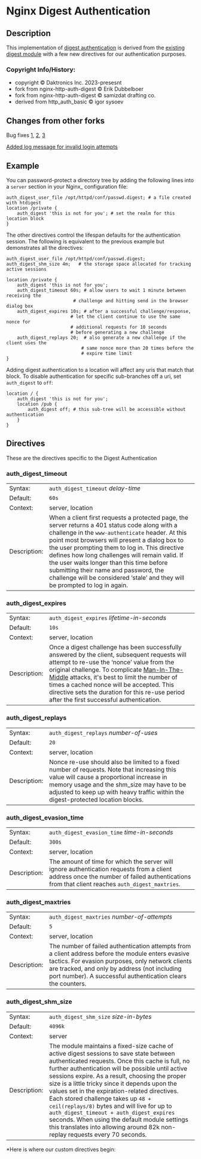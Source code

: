 # Nginx Digest Authentication
## Description
This implementation of [digest authentication](https://en.wikipedia.org/wiki/Digest_access_authentication) is derived from the [existing digest module](https://github.com/atomx/nginx-http-auth-digest) with a few new directives for our authentication purposes.

### Copyright Info/History:
 * copyright © Daktronics Inc. 2023-presesnt
 * fork from nginx-http-auth-digest © Erik Dubbelboer
 * fork from nginx-http-auth-digest © samizdat drafting co.
 * derived from http_auth_basic © igor sysoev

## Changes from other forks
Bug fixes
[1](https://github.com/samizdatco/nginx-http-auth-digest/commit/9d77dcc58420d5afb8aa5a8138b1bf22a1933dd6), 
[2](https://github.com/samizdatco/nginx-http-auth-digest/commit/b98725d3d0506c895f6a9f9d38f9168d499275fc),
[3](https://github.com/samizdatco/nginx-http-auth-digest/commit/47d5bac13cf071b4dbe81048b0f12a742ba512ae>)

[Added log message for invalid login attempts](https://github.com/samizdatco/nginx-http-auth-digest/commit/9a402045082291c1f2f0a432ac24475277e2d176)

## Example
You can password-protect a directory tree by adding the following lines into
a ``server`` section in your Nginx_ configuration file:

    auth_digest_user_file /opt/httpd/conf/passwd.digest; # a file created with htdigest
    location /private {
        auth_digest 'this is not for you'; # set the realm for this location block
    }


The other directives control the lifespan defaults for the authentication session. The 
following is equivalent to the previous example but demonstrates all the directives:

    auth_digest_user_file /opt/httpd/conf/passwd.digest;
    auth_digest_shm_size 4m;   # the storage space allocated for tracking active sessions

    location /private {
        auth_digest 'this is not for you';
        auth_digest_timeout 60s; # allow users to wait 1 minute between receiving the
                             # challenge and hitting send in the browser dialog box
        auth_digest_expires 10s; # after a successful challenge/response,
                            # let the client continue to use the same nonce for
                            # additional requests for 10 seconds 
                            # before generating a new challenge
        auth_digest_replays 20;  # also generate a new challenge if the client uses the
                                # same nonce more than 20 times before the
                                # expire time limit
    }

Adding digest authentication to a location will affect any uris that match that block. To
disable authentication for specific sub-branches off a uri, set ``auth_digest`` to ``off``:

    location / {
        auth_digest 'this is not for you';
        location /pub {
            auth_digest off; # this sub-tree will be accessible without authentication
        }
    }

## Directives
These are the directives specific to the Digest Authentication
### auth_digest_timeout
|   |   |
|-------|------|
| Syntax: | ``auth_digest_timeout`` *delay-time* |
| Default: | ``60s`` |
| Context: | server, location |
| Description: | When a client first requests a protected page, the server returns a 401 status code along with a challenge in the ``www-authenticate`` header. At this point most browsers will present a dialog box to the user prompting them to log in. This directive defines how long challenges will remain valid. If the user waits longer than this time before submitting their name and password, the challenge will be considered ‘stale’ and they will be prompted to log in again.
  
### auth_digest_expires
|   |   |
|-------|------|
| Syntax: | ``auth_digest_expires`` *lifetime-in-seconds* |
| Default: | ``10s`` |
| Context: | server, location |
| Description: | Once a digest challenge has been successfully answered by the client, subsequent requests will attempt to re-use the ‘nonce’ value from the original challenge. To complicate [Man-In-The-Middle](http://en.wikipedia.org/wiki/Man-in-the-middle_attack) attacks, it's best to limit the number of times a cached nonce will be accepted. This directive sets the duration for this re-use period after the first successful authentication.

### auth_digest_replays
|   |   |
|-------|------|
| Syntax: | ``auth_digest_replays`` *number-of-uses* |
| Default: | ``20`` |
| Context: | server, location |
| Description: | Nonce re-use should also be limited to a fixed number of requests. Note that increasing this value will cause a proportional increase in memory usage and the shm_size may have to be adjusted to keep up with heavy traffic within the digest-protected location blocks.

### auth_digest_evasion_time
|   |   |
|-------|------|
| Syntax: | ``auth_digest_evasion_time`` *time-in-seconds* |
| Default: | ``300s`` |
| Context: | server, location |
| Description: | The amount of time for which the server will ignore authentication requests from a client address once the number of failed authentications from that client reaches ``auth_digest_maxtries``.

### auth_digest_maxtries
|   |   |
|-------|------|
| Syntax: | ``auth_digest_maxtries`` *number-of-attempts* |
| Default: | ``5`` |
| Context: | server, location |
| Description: | The number of failed authentication attempts from a client address before the module enters evasive tactics. For evasion purposes, only network clients are tracked, and only by address (not including port number).  A successful authentication clears the counters.

### auth_digest_shm_size
|   |   |
|-------|------|
| Syntax: | ``auth_digest_shm_size`` *size-in-bytes* |
| Default: | ``4096k`` |
| Context: | server |
| Description: | The module maintains a fixed-size cache of active digest sessions to save state between authenticated requests. Once this cache is full, no further authentication will be possible until active sessions expire. As a result, choosing the proper size is a little tricky since it depends upon the values set in the expiration-related directives. Each stored challenge takes up ``48 + ceil(replays/8)`` bytes and will live for up to ``auth_digest_timeout + auth_digest_expires`` seconds. When using the default module settings this translates into allowing around 82k non-replay requests every 70 seconds.

*Here is where our custom directives begin:


